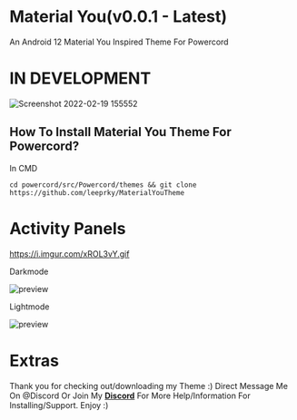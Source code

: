 # Material You(v0.0.1 - Latest)
An Android 12 Material You Inspired Theme For Powercord

# IN DEVELOPMENT

![Screenshot 2022-02-19 155552](https://user-images.githubusercontent.com/71296232/154808355-06b4ed54-1e32-4557-9254-22001e9e7dd3.png)

## How To Install Material You Theme For Powercord?

In CMD

```
cd powercord/src/Powercord/themes && git clone https://github.com/leeprky/MaterialYouTheme
```

# Activity Panels

https://i.imgur.com/xROL3vY.gif

Darkmode

![preview]()

Lightmode

![preview]()

# Extras 

Thank you for checking out/downloading my Theme :)
Direct Message Me On @Discord Or Join My **[Discord](https://discord.gg/Ff3rqAYB89)** For More Help/Information For Installing/Support. Enjoy :)

